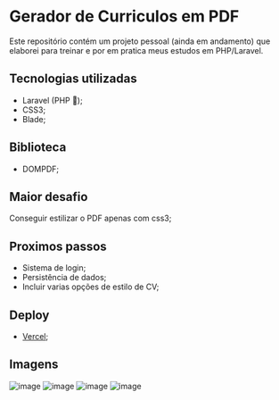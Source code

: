 # Gerador de Curriculos em PDF

Este repositório contém um projeto pessoal (ainda em andamento) que elaborei para treinar e por em pratica meus estudos em PHP/Laravel.

## Tecnologias utilizadas
- Laravel (PHP 🐘);
- CSS3;
- Blade;
  
## Biblioteca
- DOMPDF;

## Maior desafio
Conseguir estilizar o PDF apenas com css3;

## Proximos passos
- Sistema de login;
- Persistência de dados;
- Incluir varias opções de estilo de CV;

## Deploy
- [Vercel](https://geradorcurriculo.vercel.app/);

## Imagens
![image](https://github.com/MichelNsouza/GeradorCV/assets/91084191/fe32bee3-98a6-4211-baec-649da3b9fca7)
![image](https://github.com/MichelNsouza/GeradorCV/assets/91084191/8e3af1a2-fbe7-40e0-8f28-f06753efff90)
![image](https://github.com/MichelNsouza/GeradorCV/assets/91084191/77d28ac8-6cc3-4dcc-abfa-a275e281813f)
![image](https://github.com/MichelNsouza/GeradorCV/assets/91084191/1f76e62b-e980-4fe8-9585-c8b76427868a)

